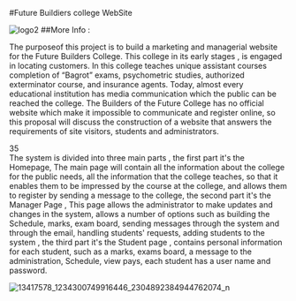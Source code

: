#Future Buildiers college WebSite



![logo2](https://cloud.githubusercontent.com/assets/17568337/22838324/518c45d2-efcd-11e6-965f-c685eb028646.png)
##More Info :

The  purposeof this project is to build a marketing and managerial website for the Future Builders College. This college in its early stages  , is engaged in locating customers. In this college teaches unique assistant courses completion of “Bagrot” exams, psychometric studies, authorized exterminator course, and insurance agents. 
Today, almost every educational institution has media  communication which the public can be reached the college. The Builders of the Future College has no official website which make it impossible to communicate and register online, so this proposal will discuss the construction of a website that answers the requirements of site visitors, students and administrators.  
  
35   
The system is divided into three main parts , the first part it's the Homepage, The main page will contain all the information about the college for the public needs, all the information that the college teaches, so that it enables them to be impressed by the course at the college, and allows them to register by sending a message to the college, the second part it's the Manager Page , This page allows the administrator to make updates and changes in the system, allows a number of options such as building the Schedule, marks, exam board, sending messages through the system and through the email, handling students' requests, adding students to the system , the third part it's the Student page , contains personal information for each student, such as a marks, exams board, a message to the administration, Schedule,  view pays, each student has a user name and password. 


![13417578_1234300749916446_2304892384944762074_n](https://cloud.githubusercontent.com/assets/17568337/22864604/4c8211f2-f15d-11e6-914a-0c3777e1fb97.jpg)





